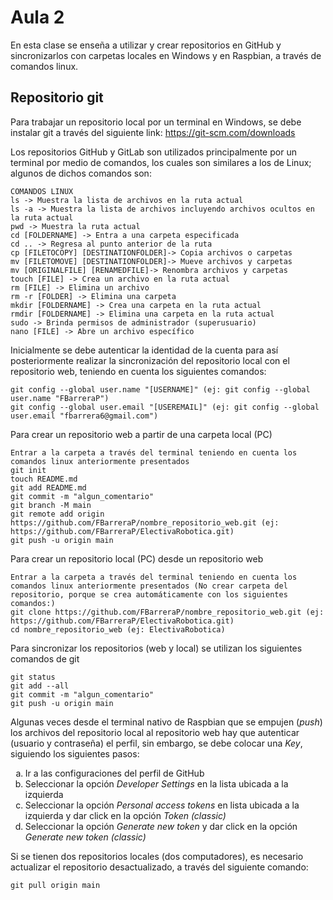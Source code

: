 <h1>Aula 2</h1>

En esta clase se enseña a utilizar y crear repositorios en GitHub y sincronizarlos con carpetas locales en Windows y en Raspbian, a través de comandos linux.

<h2>Repositorio git</h2>

Para trabajar un repositorio local por un terminal en Windows, se debe instalar git a través del siguiente link: https://git-scm.com/downloads

Los repositorios GitHub y GitLab son utilizados principalmente por un terminal por medio de comandos, los cuales son similares a los de Linux; algunos de dichos comandos son:

```linux
COMANDOS LINUX
ls -> Muestra la lista de archivos en la ruta actual
ls -a -> Muestra la lista de archivos incluyendo archivos ocultos en la ruta actual
pwd -> Muestra la ruta actual
cd [FOLDERNAME] -> Entra a una carpeta especificada
cd .. -> Regresa al punto anterior de la ruta
cp [FILETOCOPY] [DESTINATIONFOLDER]-> Copia archivos o carpetas
mv [FILETOMOVE] [DESTINATIONFOLDER]-> Mueve archivos y carpetas
mv [ORIGINALFILE] [RENAMEDFILE]-> Renombra archivos y carpetas
touch [FILE] -> Crea un archivo en la ruta actual
rm [FILE] -> Elimina un archivo
rm -r [FOLDER] -> Elimina una carpeta
mkdir [FOLDERNAME] -> Crea una carpeta en la ruta actual
rmdir [FOLDERNAME] -> Elimina una carpeta en la ruta actual
sudo -> Brinda permisos de administrador (superusuario)
nano [FILE] -> Abre un archivo específico
```

Inicialmente se debe autenticar la identidad de la cuenta para así posteriormente realizar la sincronización del repositorio local con el repositorio web, teniendo en cuenta los siguientes comandos:

```git
git config --global user.name "[USERNAME]" (ej: git config --global user.name "FBarreraP")
git config --global user.email "[USEREMAIL]" (ej: git config --global user.email "fbarrera6@gmail.com")
```
Para crear un repositorio web a partir de una carpeta local (PC)

```
Entrar a la carpeta a través del terminal teniendo en cuenta los comandos linux anteriormente presentados
git init 
touch README.md
git add README.md 
git commit -m "algun_comentario" 
git branch -M main
git remote add origin https://github.com/FBarreraP/nombre_repositorio_web.git (ej: https://github.com/FBarreraP/ElectivaRobotica.git)
git push -u origin main 
```

Para crear un repositorio local (PC) desde un repositorio web

```
Entrar a la carpeta a través del terminal teniendo en cuenta los comandos linux anteriormente presentados (No crear carpeta del repositorio, porque se crea automáticamente con los siguientes comandos:)
git clone https://github.com/FBarreraP/nombre_repositorio_web.git (ej: https://github.com/FBarreraP/ElectivaRobotica.git)
cd nombre_repositorio_web (ej: ElectivaRobotica)
```

Para sincronizar los repositorios (web y local) se utilizan los siguientes comandos de git

```
git status
git add --all
git commit -m "algun_comentario"
git push -u origin main
```

Algunas veces desde el terminal nativo de Raspbian que se empujen (<em>push</em>) los archivos del repositorio local al repositorio web hay que autenticar (usuario y contraseña) el perfil, sin embargo, se debe colocar una <em>Key</em>, siguiendo los siguientes pasos:<br>

<!--https://docs.github.com/en/authentication/keeping-your-account-and-data-secure/managing-your-personal-access-tokens-->

<ol type="a">
    <li>Ir a las configuraciones del perfil de GitHub</li>
    <li>Seleccionar la opción <i>Developer Settings</i> en la lista ubicada a la izquierda</li>
    <li>Seleccionar la opción <i>Personal access tokens</i> en lista ubicada a la izquierda y dar click en la opción <i>Token (classic)</i></li>
    <li>Seleccionar la opción <i>Generate new token</i> y dar click en la opción <i>Generate new token (classic)</i> </li>
</ol>

Si se tienen dos repositorios locales (dos computadores), es necesario actualizar el repositorio desactualizado, a través del siguiente comando:

```
git pull origin main
```